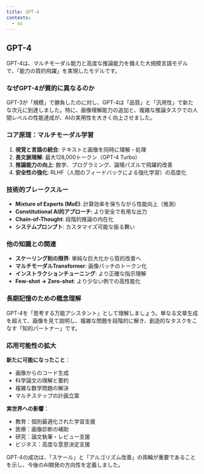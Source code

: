 ```yaml
---
title: GPT-4
contexts:
  - ai
---
```


<Context name="ai">

## GPT-4

GPT-4は、マルチモーダル能力と高度な推論能力を備えた大規模言語モデルで、「能力の質的飛躍」を実現したモデルです。

### なぜGPT-4が質的に異なるのか

GPT-3が「規模」で勝負したのに対し、GPT-4は「品質」と「汎用性」で新たな次元に到達しました。特に、画像理解能力の追加と、複雑な推論タスクでの人間レベルの性能達成が、AIの実用性を大きく向上させました。

### コア原理：マルチモーダル学習

1. **視覚と言語の統合**: テキストと画像を同時に理解・処理
2. **長文脈理解**: 最大128,000トークン（GPT-4 Turbo）
3. **推論能力の向上**: 数学、プログラミング、論理パズルで飛躍的改善
4. **安全性の強化**: RLHF（人間のフィードバックによる強化学習）の高度化

### 技術的ブレークスルー

- **Mixture of Experts (MoE)**: 計算効率を保ちながら性能向上（推測）
- **Constitutional AI的アプローチ**: より安全で有用な出力
- **Chain-of-Thought**: 段階的推論の内在化
- **システムプロンプト**: カスタマイズ可能な振る舞い

### 他の知識との関連

- **スケーリング則の限界**: 単純な巨大化から質的改善へ
- **マルチモーダルTransformer**: 画像パッチのトークン化
- **インストラクションチューニング**: より正確な指示理解
- **Few-shot → Zero-shot**: より少ない例での高性能化

### 長期記憶のための概念理解

GPT-4を「思考する万能アシスタント」として理解しましょう。単なる文章生成を超えて、画像を見て説明し、複雑な問題を段階的に解き、創造的なタスクをこなす「知的パートナー」です。

### 応用可能性の拡大

**新たに可能になったこと**：
- 画像からのコード生成
- 科学論文の理解と要約
- 複雑な数学問題の解決
- マルチステップの計画立案

**実世界への影響**：
- 教育：個別最適化された学習支援
- 医療：画像診断の補助
- 研究：論文執筆・レビュー支援
- ビジネス：高度な意思決定支援

GPT-4の成功は、「スケール」と「アルゴリズム改善」の両輪が重要であることを示し、今後のAI開発の方向性を定義しました。

</Context>
